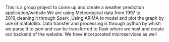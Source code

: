 This is a group project to come up and create a weather prediction application/website
We are using Meteorogical data from 1997 to 2019,cleaning it through Spark ,Using ARIMA
to model and plot the graph by use of matplotlib.
Data transfer and processing is through python by whish we parse it to json and can be transferred to flask
where we host and create our backend of the website.
We have incorporated microservices as well

